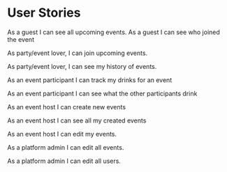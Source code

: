 # User Stories

As a guest I can see all upcoming events.
As a guest I can see who joined the event


As party/event lover, I can join upcoming events.

As party/event lover, I can see my history of events.


As an event participant I can track my drinks for an event

As an event participant I can see what the other participants drink


As an event host I can create new events

As an event host I can see all my created events

As an event host I can edit my events.


As a platform admin I can edit all events.

As a platform admin I can edit all users.
